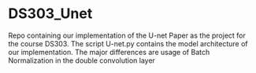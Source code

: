 # DS303_Unet
Repo containing our implementation of the U-net Paper as the project for the course DS303.
The script U-net.py contains the model architecture of our implementation. The major differences are usage of Batch Normalization in the double convolution layer

